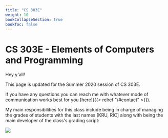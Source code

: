 ```yaml
---
title: "CS 303E"
weight: 10
bookCollapseSection: true
bookToc: false
---
```


# CS 303E - Elements of Computers and Programming

Hey y'all!

This page is updated for the Summer 2020 session of CS 303E. 

If you have any questions you can reach me with whatever mode of communication works best for you [here]({{< relref "/#contact" >}}).

My main responsibilities for this class include being in charge of managing the grades of students with the last names [KRU, RIC] along with being the main developer of the class's grading script:

![](/img/grading_script.png?raw=true)

